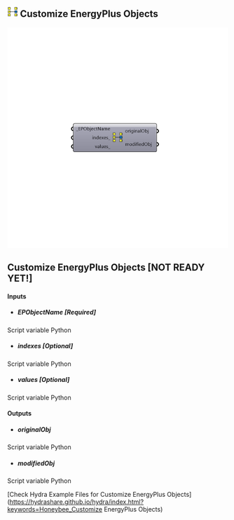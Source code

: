 ## ![](../../images/icons/Customize_EnergyPlus_Objects.png) Customize EnergyPlus Objects

![](../../images/components/Customize_EnergyPlus_Objects.png)

Customize EnergyPlus Objects [NOT READY YET!]
 -
 

#### Inputs
* ##### EPObjectName [Required]
Script variable Python
* ##### indexes [Optional]
Script variable Python
* ##### values [Optional]
Script variable Python

#### Outputs
* ##### originalObj
Script variable Python
* ##### modifiedObj
Script variable Python


[Check Hydra Example Files for Customize EnergyPlus Objects](https://hydrashare.github.io/hydra/index.html?keywords=Honeybee_Customize EnergyPlus Objects)